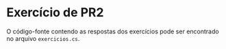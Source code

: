 # Exercício de PR2
O código-fonte contendo as respostas dos exercícios pode ser encontrado no arquivo ``exercicios.cs``.
